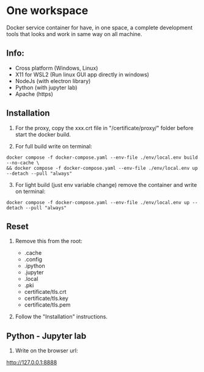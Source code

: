 # One workspace

Docker service container for have, in one space, a complete development tools that looks and work in same way on all machine.

## Info:

-   Cross platform (Windows, Linux)
-   X11 for WSL2 (Run linux GUI app directly in windows)
-   NodeJs (with electron library)
-   Python (with jupyter lab)
-   Apache (https)

## Installation

1. For the proxy, copy the xxx.crt file in "/certificate/proxy/" folder before start the docker build.

2. For full build write on terminal:

```
docker compose -f docker-compose.yaml --env-file ./env/local.env build --no-cache \
&& docker compose -f docker-compose.yaml --env-file ./env/local.env up --detach --pull "always"
```

3. For light build (just env variable change) remove the container and write on terminal:

```
docker compose -f docker-compose.yaml --env-file ./env/local.env up --detach --pull "always"
```

## Reset

1. Remove this from the root:

    - .cache
    - .config
    - .ipython
    - .jupyter
    - .local
    - .pki
    - certificate/tls.crt
    - certificate/tls.key
    - certificate/tls.pem

2. Follow the "Installation" instructions.

## Python - Jupyter lab

1. Write on the browser url:

http://127.0.0.1:8888
